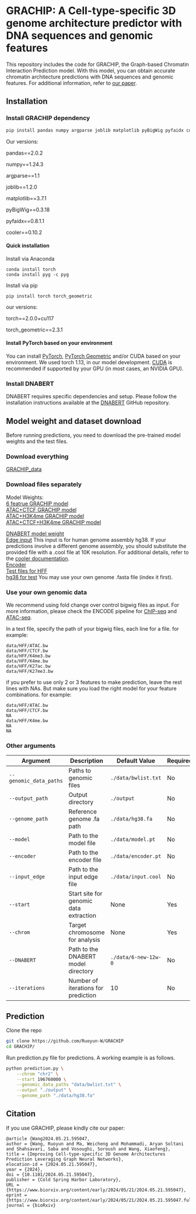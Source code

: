 # GRACHIP: A Cell-type-specific 3D genome architecture predictor with DNA sequences and genomic features

This repository includes the code for GRACHIP, the Graph-based Chromatin Interaction Prediction model. With this model, you can obtain accurate chromatin architecture predictions with DNA sequences and genomic features. For additional information, refer to [our paper]().

## Installation

### Install GRACHIP dependency

``` bash
pip install pandas numpy argparse joblib matplotlib pyBigWig pyfaidx cooler
```
Our versions: 

pandas==2.0.2

numpy==1.24.3

argparse==1.1

joblib==1.2.0

matplotlib==3.7.1

pyBigWig==0.3.18

pyfaidx==0.8.1.1

cooler==0.10.2


#### Quick installation

Install via Anaconda

    conda install torch
    conda install pyg -c pyg

Install via pip

    pip install torch torch_geometric

our versions:

torch==2.0.0+cu117

torch_geometric==2.3.1


#### Install PyTorch based on your environment

You can install [PyTorch](https://pytorch.org/), [PyTorch Geometric](https://pytorch-geometric.readthedocs.io/en/latest/install/installation.html) and/or CUDA based on your environment. We used torch 1.13, in our model development. [CUDA](https://developer.nvidia.com/cuda-12-1-0-download-archive?target_os=Linux&target_arch=x86_64&Distribution=Ubuntu&target_version=22.04&target_type=deb_local) is recommended if supported by your GPU (in most cases, an NVIDIA GPU).

### Install DNABERT

DNABERT requires specific dependencies and setup. Please follow the installation instructions available at the [DNABERT](https://github.com/jerryji1993/DNABERT?tab=readme-ov-file) GitHub repository.

## Model weight and dataset download

Before running predictions, you need to download the pre-trained model weights and the test files.

### Download everything

[GRACHIP_data](https://drive.google.com/file/d/1Tvw17uN78lYvYoxcn9jI7jYQc7tsy1Qs/view?usp=drive_link)

### Download files separately

Model Weights:\
[6 featrue GRACHIP model](https://drive.google.com/file/d/1arfUbXBbubKxNxBseJRQHTm7MDqv59Pc/view?usp=drive_link)\
[ATAC+CTCF GRACHIP model](https://drive.google.com/file/d/1PjCMITIc_wkAgBlJ-s--IC-LVTku30LU/view?usp=drive_link)\
[ATAC+H3K4me GRACHIP model](https://drive.google.com/file/d/1KoKNocbhwcwUDJQSrYbS_XcO2F13PyaH/view?usp=drive_link)\
[ATAC+CTCF+H3K4me GRACHIP model](https://drive.google.com/file/d/1mGYFSjpV1r0_fUHuzeQPLZxSIAc4EeF0/view?usp=drive_link)

[DNABERT model weight](https://drive.google.com/file/d/1BJjqb5Dl2lNMg2warsFQ0-Xvn1xxfFXC/view?usp=sharing)\
[Edge input](https://drive.google.com/file/d/1QJIcx7bzNpT5kCleLD05Rsgq0R4O2CAE/view?usp=drive_link) This input is for human genome assembly hg38. If your predictions involve a different genome assembly, you should substitute the provided file with a .cool file at 10K resolution. For additional details, refer to the [cooler documentation](https://cooler.readthedocs.io/en/latest/index.html).\
[Encoder](https://drive.google.com/file/d/1F9u87x0UfwjmGrxG-VK_0uQ3Mo3cIIs6/view?usp=drive_link)\
[Test files for HFF](https://drive.google.com/file/d/1XtHakLFFjGC8a9WNhUXvYDPCB9E8HmaC/view?usp=drive_link)\
[hg38 for test](https://drive.google.com/file/d/1-Gc0RAmpp0zGppF9r24XEBvF1gR9WIni/view?usp=drive_link) You may use your own genome .fasta file (index it first).

### Use your own genomic data

We recommend using fold change over control bigwig files as input. For more information, please check the ENCODE pipeline for [ChIP-seq](https://www.encodeproject.org/chip-seq/transcription_factor/) and [ATAC-seq](https://www.encodeproject.org/atac-seq/). 

In a text file, specify the path of your bigwig files, each line for a file. for example:

    data/HFF/ATAC.bw
    data/HFF/CTCF.bw
    data/HFF/K4me3.bw
    data/HFF/K4me.bw
    data/HFF/K27ac.bw
    data/HFF/K27me3.bw

if you prefer to use only 2 or 3 features to make prediction, leave the rest lines with NAs. But make sure you load the right model for your feature combinations. for example:

    data/HFF/ATAC.bw
    data/HFF/CTCF.bw
    NA
    data/HFF/K4me.bw
    NA
    NA

### Other arguments

| Argument               | Description                            | Default Value        | Required |
|------------------|-------------------|------------------|------------------|
| `--genomic_data_paths` | Paths to genomic files                 | `./data/bwlist.txt`  | No       |
| `--output_path`        | Output directory                       | `./output`           | No       |
| `--genome_path`        | Reference genome .fa path              | `./data/hg38.fa`     | No       |
| `--model`              | Path to the model file                 | `./data/model.pt`    | No       |
| `--encoder`            | Path to the encoder file               | `./data/encoder.pt`  | No       |
| `--input_edge`         | Path to the input edge file            | `./data/input.cool`  | No       |
| `--start`              | Start site for genomic data extraction | None                 | Yes      |
| `--chrom`              | Target chromosome for analysis         | None                 | Yes      |
| `--DNABERT`            | Path to the DNABERT model directory    | `./data/6-new-12w-0` | No       |
| `--iterations`         | Number of iterations for prediction    | 10                   | No       |

## Prediction

Clone the repo
``` bash
git clone https://github.com/Ruoyun-W/GRACHIP
cd GRACHIP/ 
```

Run prediction.py file for predictions. A working example is as follows.

``` bash
python prediction.py \
    --chrom "chr2" \
    --start 196760000 \
    --genomic_data_paths "data/bwlist.txt" \
    --output "./output" \
    --genome_path "./data/hg38.fa" 
```

## Citation

If you use GRACHIP, please kindly cite our paper:

    @article {Wang2024.05.21.595047,
	author = {Wang, Ruoyun and Ma, Weicheng and Mohammadi, Aryan Soltani and Shahsavari, Saba and Vosoughi, Soroush and Wang, Xiaofeng},
	title = {Improving Cell-type-specific 3D Genome Architectures Prediction Leveraging Graph Neural Networks},
	elocation-id = {2024.05.21.595047},
	year = {2024},
	doi = {10.1101/2024.05.21.595047},
	publisher = {Cold Spring Harbor Laboratory},
	URL = {https://www.biorxiv.org/content/early/2024/05/21/2024.05.21.595047},
	eprint = {https://www.biorxiv.org/content/early/2024/05/21/2024.05.21.595047.full.pdf},
	journal = {bioRxiv}

